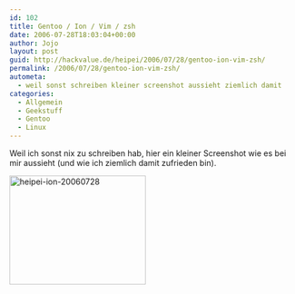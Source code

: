 ```yaml
---
id: 102
title: Gentoo / Ion / Vim / zsh
date: 2006-07-28T18:03:04+00:00
author: Jojo
layout: post
guid: http://hackvalue.de/heipei/2006/07/28/gentoo-ion-vim-zsh/
permalink: /2006/07/28/gentoo-ion-vim-zsh/
autometa:
  - weil sonst schreiben kleiner screenshot aussieht ziemlich damit
categories:
  - Allgemein
  - Geekstuff
  - Gentoo
  - Linux
---
```

Weil ich sonst nix zu schreiben hab, hier ein kleiner Screenshot wie es bei mir aussieht (und wie ich ziemlich damit zufrieden bin).

[<img src="https://static.flickr.com/64/200392096_3b8afa0f07_m.jpg" width="240" height="192" alt="heipei-ion-20060728" />](https://secure.flickr.com/photos/heipei/200392096/ "Photo Sharing")